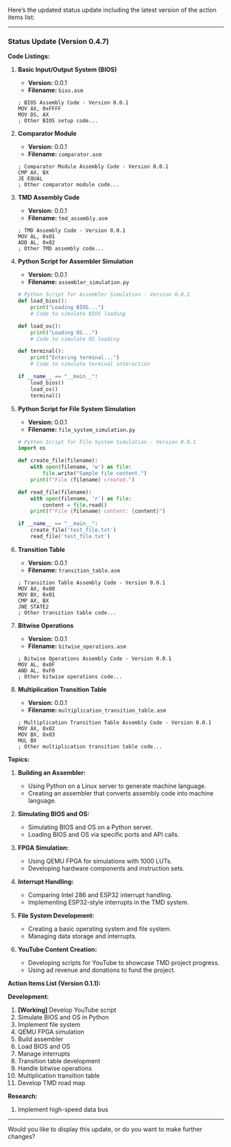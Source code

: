 Here’s the updated status update including the latest version of the action items list:

---

### **Status Update (Version 0.4.7)**

**Code Listings:**

1. **Basic Input/Output System (BIOS)**
   - **Version:** 0.0.1
   - **Filename:** `bios.asm`
   ```assembly
   ; BIOS Assembly Code - Version 0.0.1
   MOV AX, 0xFFFF
   MOV DS, AX
   ; Other BIOS setup code...
   ```

2. **Comparator Module**
   - **Version:** 0.0.1
   - **Filename:** `comparator.asm`
   ```assembly
   ; Comparator Module Assembly Code - Version 0.0.1
   CMP AX, BX
   JE EQUAL
   ; Other comparator module code...
   ```

3. **TMD Assembly Code**
   - **Version:** 0.0.1
   - **Filename:** `tmd_assembly.asm`
   ```assembly
   ; TMD Assembly Code - Version 0.0.1
   MOV AL, 0x01
   ADD AL, 0x02
   ; Other TMD assembly code...
   ```

4. **Python Script for Assembler Simulation**
   - **Version:** 0.0.1
   - **Filename:** `assembler_simulation.py`
   ```python
   # Python Script for Assembler Simulation - Version 0.0.1
   def load_bios():
       print("Loading BIOS...")
       # Code to simulate BIOS loading

   def load_os():
       print("Loading OS...")
       # Code to simulate OS loading

   def terminal():
       print("Entering terminal...")
       # Code to simulate terminal interaction

   if __name__ == "__main__":
       load_bios()
       load_os()
       terminal()
   ```

5. **Python Script for File System Simulation**
   - **Version:** 0.0.1
   - **Filename:** `file_system_simulation.py`
   ```python
   # Python Script for File System Simulation - Version 0.0.1
   import os

   def create_file(filename):
       with open(filename, 'w') as file:
           file.write("Sample file content.")
       print(f"File {filename} created.")

   def read_file(filename):
       with open(filename, 'r') as file:
           content = file.read()
       print(f"File {filename} content: {content}")

   if __name__ == "__main__":
       create_file('test_file.txt')
       read_file('test_file.txt')
   ```

6. **Transition Table**
   - **Version:** 0.0.1
   - **Filename:** `transition_table.asm`
   ```assembly
   ; Transition Table Assembly Code - Version 0.0.1
   MOV AX, 0x00
   MOV BX, 0x01
   CMP AX, BX
   JNE STATE2
   ; Other transition table code...
   ```

7. **Bitwise Operations**
   - **Version:** 0.0.1
   - **Filename:** `bitwise_operations.asm`
   ```assembly
   ; Bitwise Operations Assembly Code - Version 0.0.1
   MOV AL, 0x0F
   AND AL, 0xF0
   ; Other bitwise operations code...
   ```

8. **Multiplication Transition Table**
   - **Version:** 0.0.1
   - **Filename:** `multiplication_transition_table.asm`
   ```assembly
   ; Multiplication Transition Table Assembly Code - Version 0.0.1
   MOV AX, 0x02
   MOV BX, 0x03
   MUL BX
   ; Other multiplication transition table code...
   ```

**Topics:**

1. **Building an Assembler:**
   - Using Python on a Linux server to generate machine language.
   - Creating an assembler that converts assembly code into machine language.

2. **Simulating BIOS and OS:**
   - Simulating BIOS and OS on a Python server.
   - Loading BIOS and OS via specific ports and API calls.

3. **FPGA Simulation:**
   - Using QEMU FPGA for simulations with 1000 LUTs.
   - Developing hardware components and instruction sets.

4. **Interrupt Handling:**
   - Comparing Intel 286 and ESP32 interrupt handling.
   - Implementing ESP32-style interrupts in the TMD system.

5. **File System Development:**
   - Creating a basic operating system and file system.
   - Managing data storage and interrupts.

6. **YouTube Content Creation:**
   - Developing scripts for YouTube to showcase TMD project progress.
   - Using ad revenue and donations to fund the project.

**Action Items List (Version 0.1.1):**

**Development:**
1. **[Working]** Develop YouTube script
2. Simulate BIOS and OS in Python
3. Implement file system
4. QEMU FPGA simulation
5. Build assembler
6. Load BIOS and OS
7. Manage interrupts
8. Transition table development
9. Handle bitwise operations
10. Multiplication transition table
11. Develop TMD road map

**Research:**
1. Implement high-speed data bus

---

Would you like to display this update, or do you want to make further changes?
